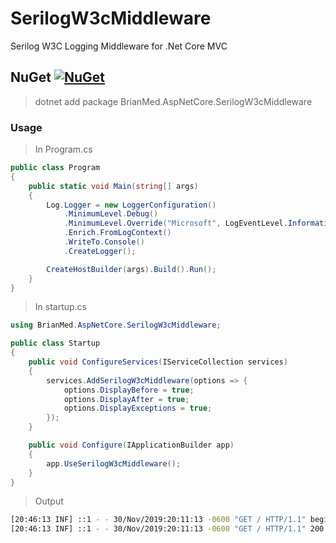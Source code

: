 # SerilogW3cMiddleware

Serilog W3C Logging Middleware for .Net Core MVC

## NuGet [![NuGet](https://img.shields.io/nuget/v/BrianMed.AspNetCore.SerilogW3cMiddleware.svg)](https://www.nuget.org/packages/BrianMed.AspNetCore.SerilogW3cMiddleware)

> dotnet add package BrianMed.AspNetCore.SerilogW3cMiddleware

### Usage

> In Program.cs

```csharp
public class Program
{
    public static void Main(string[] args)
    {
        Log.Logger = new LoggerConfiguration()
            .MinimumLevel.Debug()
            .MinimumLevel.Override("Microsoft", LogEventLevel.Information)
            .Enrich.FromLogContext()
            .WriteTo.Console()
            .CreateLogger();

        CreateHostBuilder(args).Build().Run();
    }
}
```

> In startup.cs

```csharp
using BrianMed.AspNetCore.SerilogW3cMiddleware;

public class Startup
{
    public void ConfigureServices(IServiceCollection services)
    {
        services.AddSerilogW3cMiddleware(options => {
            options.DisplayBefore = true;
            options.DisplayAfter = true;
            options.DisplayExceptions = true;
        });    
    }

    public void Configure(IApplicationBuilder app)
    {
        app.UseSerilogW3cMiddleware();    
    }
}
```

> Output

```bash
[20:46:13 INF] ::1 - - 30/Nov/2019:20:11:13 -0600 "GET / HTTP/1.1" begin:0HLRM12GN5SLP:00000001
[20:46:13 INF] ::1 - - 30/Nov/2019:20:11:13 -0600 "GET / HTTP/1.1" 200 -1 31.867737 end:0HLRM12GN5SLP:00000001
```
